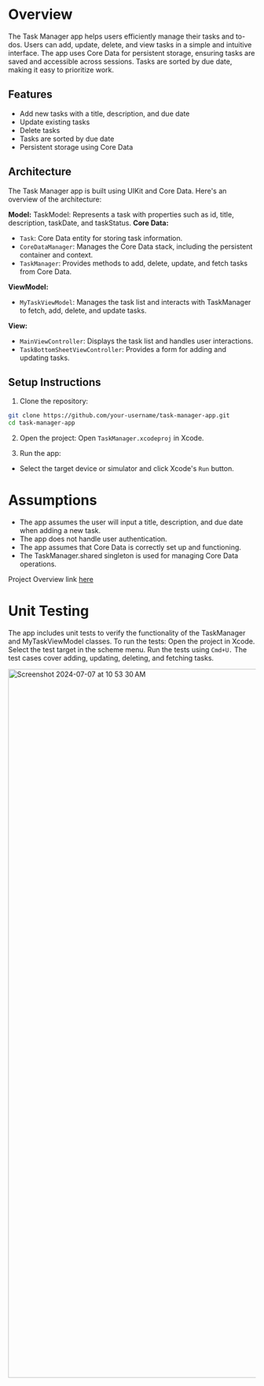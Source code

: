 # Overview
The Task Manager app helps users efficiently manage their tasks and to-dos. Users can add, update, delete, and view tasks in a simple and intuitive interface. The app uses Core Data for persistent storage, ensuring tasks are saved and accessible across sessions. Tasks are sorted by due date, making it easy to prioritize work.

## Features
* Add new tasks with a title, description, and due date
* Update existing tasks
* Delete tasks
* Tasks are sorted by due date
* Persistent storage using Core Data

## Architecture
The Task Manager app is built using UIKit and Core Data. Here's an overview of the architecture:

**Model:**
TaskModel: Represents a task with properties such as id, title, description, taskDate, and taskStatus.
**Core Data:**
- `Task`: Core Data entity for storing task information.
- `CoreDataManager`: Manages the Core Data stack, including the persistent container and context.
- `TaskManager`: Provides methods to add, delete, update, and fetch tasks from Core Data.

**ViewModel:**
- `MyTaskViewModel`: Manages the task list and interacts with TaskManager to fetch, add, delete, and update tasks.

**View:**
- `MainViewController`: Displays the task list and handles user interactions.
- `TaskBottomSheetViewController`: Provides a form for adding and updating tasks.

## Setup Instructions
1. Clone the repository:

```bash
git clone https://github.com/your-username/task-manager-app.git
cd task-manager-app
```

2. Open the project:
Open `TaskManager.xcodeproj` in Xcode.

3. Run the app:
- Select the target device or simulator and click Xcode's `Run` button.

# Assumptions
- The app assumes the user will input a title, description, and due date when adding a new task.
- The app does not handle user authentication.
- The app assumes that Core Data is correctly set up and functioning.
- The TaskManager.shared singleton is used for managing Core Data operations.

Project Overview link [here](https://drive.google.com/file/d/1jSaW0o2MvVYo-VGesr0A3W19XA5kivi4/view?usp=drive_link)

# Unit Testing
The app includes unit tests to verify the functionality of the TaskManager and MyTaskViewModel classes. To run the tests:
Open the project in Xcode.
Select the test target in the scheme menu.
Run the tests using `Cmd+U.`
The test cases cover adding, updating, deleting, and fetching tasks.

<img width="1440" alt="Screenshot 2024-07-07 at 10 53 30 AM" src="https://github.com/shofiq301/My-Task-manager/assets/36738344/7baa7b7c-b8c4-434d-95d4-79532eab7e99">

